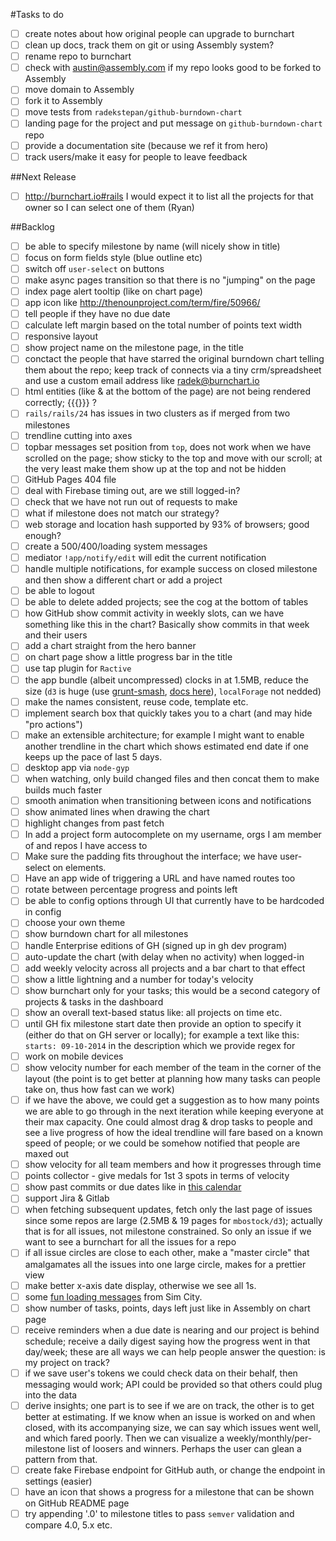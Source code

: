 #Tasks to do

- [ ] create notes about how original people can upgrade to burnchart
- [ ] clean up docs, track them on git or using Assembly system?
- [ ] rename repo to burnchart
- [ ] check with austin@assembly.com if my repo looks good to be forked to Assembly
- [ ] move domain to Assembly
- [ ] fork it to Assembly
- [ ] move tests from `radekstepan/github-burndown-chart`
- [ ] landing page for the project and put message on `github-burndown-chart` repo
- [ ] provide a documentation site (because we ref it from hero)
- [ ] track users/make it easy for people to leave feedback

##Next Release

- [ ] http://burnchart.io#rails I would expect it to list all the projects for that owner so I can select one of them (Ryan)

##Backlog

- [ ] be able to specify milestone by name (will nicely show in title)
- [ ] focus on form fields style (blue outline etc)
- [ ] switch off `user-select` on buttons
- [ ] make async pages transition so that there is no "jumping" on the page
- [ ] index page alert tooltip (like on chart page)
- [ ] app icon like http://thenounproject.com/term/fire/50966/
- [ ] tell people if they have no due date
- [ ] calculate left margin based on the total number of points text width
- [ ] responsive layout
- [ ] show project name on the milestone page, in the title
- [ ] conctact the people that have starred the original burndown chart telling them about the repo; keep track of connects via a tiny crm/spreadsheet and use a custom email address like radek@burnchart.io
- [ ] html entities (like &amp; at the bottom of the page) are not being rendered correctly; {{{}}} ?
- [ ] `rails/rails/24` has issues in two clusters as if merged from two milestones
- [ ] trendline cutting into axes
- [ ] topbar messages set position from `top`, does not work when we have scrolled on the page; show sticky to the top and move with our scroll; at the very least make them show up at the top and not be hidden
- [ ] GitHub Pages 404 file
- [ ] deal with Firebase timing out, are we still logged-in?
- [ ] check that we have not run out of requests to make
- [ ] what if milestone does not match our strategy?
- [ ] web storage and location hash supported by 93% of browsers; good enough?
- [ ] create a 500/400/loading system messages
- [ ] mediator `!app/notify/edit` will edit the current notification
- [ ] handle multiple notifications, for example success on closed milestone and then show a different chart or add a project
- [ ] be able to logout
- [ ] be able to delete added projects; see the cog at the bottom of tables
- [ ] how GitHub show commit activity in weekly slots, can we have something like this in the chart? Basically show commits in that week and their users
- [ ] add a chart straight from the hero banner
- [ ] on chart page show a little progress bar in the title
- [ ] use tap plugin for `Ractive`
- [ ] the app bundle (albeit uncompressed) clocks in at 1.5MB, reduce the size (`d3` is huge (use [grunt-smash](https://github.com/cvisco/grunt-smash), [docs here](https://github.com/mbostock/smash/wiki)), `localForage` not nedded)
- [ ] make the names consistent, reuse code, template etc.
- [ ] implement search box that quickly takes you to a chart (and may hide "pro actions")
- [ ] make an extensible architecture; for example I might want to enable another trendline in the chart which shows estimated end date if one keeps up the pace of last 5 days.
- [ ] desktop app via `node-gyp`
- [ ] when watching, only build changed files and then concat them to make builds much faster
- [ ] smooth animation when transitioning between icons and notifications
- [ ] show animated lines when drawing the chart
- [ ] highlight changes from past fetch
- [ ] In add a project form autocomplete on my username, orgs I am member of and repos I have access to
- [ ] Make sure the padding fits throughout the interface; we have user-select on elements.
- [ ] Have an app wide of triggering a URL and have named routes too
- [ ] rotate between percentage progress and points left
- [ ] be able to config options through UI that currently have to be hardcoded in config
- [ ] choose your own theme
- [ ] show burndown chart for all milestones
- [ ] handle Enterprise editions of GH (signed up in gh dev program)
- [ ] auto-update the chart (with delay when no activity) when logged-in
- [ ] add weekly velocity across all projects and a bar chart to that effect
- [ ] show a little lightning and a number for today's velocity
- [ ] show burnchart only for your tasks; this would be a second category of projects & tasks in the dashboard
- [ ] show an overall text-based status like: all projects on time etc.
- [ ] until GH fix milestone start date then provide an option to specify it (either do that on GH server or locally); for example a text like this: `starts: 09-10-2014` in the description which we provide regex for
- [ ] work on mobile devices
- [ ] show velocity number for each member of the team in the corner of the layout (the point is to get better at planning how many tasks can people take on, thus how fast can we work)
- [ ] if we have the above, we could get a suggestion as to how many points we are able to go through in the next iteration while keeping everyone at their max capacity. One could almost drag & drop tasks to people and see a live progress of how the ideal trendline will fare based on a known speed of people; or we could be somehow notified that people are maxed out
- [ ] show velocity for all team members and how it progresses through time
- [ ] points collector - give medals for 1st 3 spots in terms of velocity
- [ ] show past commits or due dates like in [this calendar](https://dribbble.com/shots/1736128-Meetups-Page?list=shots&sort=popular&timeframe=now&offset=5)
- [ ] support Jira & Gitlab
- [ ] when fetching subsequent updates, fetch only the last page of issues since some repos are large (2.5MB & 19 pages for `mbostock/d3`); actually that is for all issues, not milestone constrained. So only an issue if we want to see a burnchart for all the issues for a repo
- [ ] if all issue circles are close to each other, make a "master circle" that amalgamates all the issues into one large circle, makes for a prettier view
- [ ] make better x-axis date display, otherwise we see all 1s.
- [ ] some [fun loading messages](http://www.gamefaqs.com/pc/561176-simcity-4/faqs/22135) from Sim City.
- [ ] show number of tasks, points, days left just like in Assembly on chart page
- [ ] receive reminders when a due date is nearing and our project is behind schedule; receive a daily digest saying how the progress went in that day/week; these are all ways we can help people answer the question: is my project on track?
- [ ] if we save user's tokens we could check data on their behalf, then messaging would work; API could be provided so that others could plug into the data
- [ ] derive insights; one part is to see if we are on track, the other is to get better at estimating. If we know when an issue is worked on and when closed, with its accompanying size, we can say which issues went well, and which fared poorly. Then we can visualize a weekly/monthly/per-milestone list of loosers and winners. Perhaps the user can glean a pattern from that.
- [ ] create fake Firebase endpoint for GitHub auth, or change the endpoint in settings (easier)
- [ ] have an icon that shows a progress for a milestone that can be shown on GitHub README page
- [ ] try appending '.0' to milestone titles to pass `semver` validation and compare 4.0, 5.x etc.